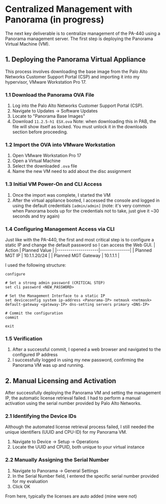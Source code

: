 # Centralized Management with Panorama (in progress)
The next key deliverable is to centralize management of the PA-440 using a Panorama management server. The first step is deploying the Panorama Virtual Machine (VM).

## 1. Deploying the Panorama Virtual Appliance
This process involves downloading the base image from the Palo Alto Networks Customer Support Portal (CSP) and importing it into my hypervisor, VMware Workstation Pro 17.

### 1.1 Download the Panorama OVA File
1. Log into the Palo Alto Networks Customer Support Portal (CSP).
2. Navigate to Updates $\rightarrow$ Software Updates
3. Locate  to "Panorama Base Images"
4. Download `11.2.5-h1 ESX.ova`
   Note: when downloading this in PAB, the file will show itself as locked. You must unlock it in the downloads section before proceeding.

### 1.2 Import the OVA into VMware Workstation
1. Open VMware Workstation Pro 17
2. Open a Virtual Machine
3. Select the downloaded `.ova` file
4. Name the new VM
   need to add about the disc assignment

### 1.3 Initial VM Power-On and CLI Access
1. Once the import was complete, I started the VM
2. After the virtual appliance booted, I accessed the console and logged in using the default credentials `[admin/admin]` (note: it's very common when Panorama boots up for the credentials not to take, just give it ~30 seconds and try again)

### 1.4 Configuring Management Access via CLI
Just like with the PA-440, the first and most critical step is to configure a static IP and change the default password so I can access the Web GUI.
| Action              | Planned Value |
|---------------------|---------------|
| Planned MGT IP      | 10.1.1.20/24 |
| Planned MGT Gateway | 10.1.1.1      |

I used the following structure:
```# Enter configuration mode
configure

# Set a strong admin password (CRITICAL STEP)
set cli password <NEW_PASSWORD>

# Set the Management Interface to a static IP
set deviceconfig system ip-address <Panorama-IP> netmask <netmask> default-gateway <gateway-IP> dns-setting servers primary <DNS-IP>

# Commit the configuration
commit

exit
```
### 1.5 Verification
1. After a successful commit, I opened a web browser and navigated to the configured IP address
2. I successfully logged in using my new password, confirming the Panorama VM was up and running.

## 2. Manual Licensing and Activation
After successfully deploying the Panorama VM and setting the management IP, the automatic license retrieval failed. I had to perform a manual activation using the serial number provided by Palo Alto Networks.

### 2.1 Identifying the Device IDs
Although the automated license retrieval process failed, I still needed the unique identifiers (UUID and CPU-ID) for my Panorama VM.
1. Navigate to Device $\rightarrow$ Setup $\rightarrow$ Operations
2. Locate the UUID and CPUID, both unique to your virtual instance

### 2.2 Manually Assigning the Serial Number
1. Navigate to Panorama $\rightarrow$ General Settings
2. In the Serial Number field, I entered the specific serial number provided for my evaluation
3. Click OK

From here, typically the licenses are auto added (mine were not)
